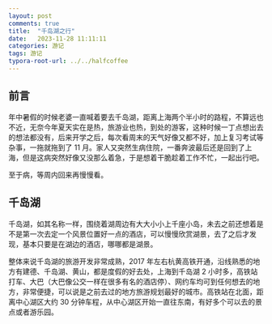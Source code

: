 ```yaml
---
layout: post
comments: true
title:  "千岛湖之行"
date:   2023-11-28 11:11:11
categories: 游记
tags: 游记
typora-root-url: ../../halfcoffee
---
```




## 前言

年中暑假的时候老婆一直喊着要去千岛湖，距离上海两个半小时的路程，不算远也不近，无奈今年夏天实在是热，旅游业也热，到处的游客，这种时候一丁点想出去的想法都没有，后来开学之后，每次看周末的天气好像又都不好，加上复习考试等杂事，一拖就拖到了 11 月。家人又突然生病住院，一番奔波最后还是回到了上海，但是这病突然好像又没那么着急，于是想着干脆趁着工作不忙，一起出行吧。

至于病，等周内回来再慢慢看。

## 千岛湖

千岛湖，如其名称一样，围绕着湖周边有大大小小上千座小岛，未去之前还想着是不是第一次去定一个风景位置好一点的酒店，可以慢慢欣赏湖景，去了之后才发现，基本只要是在湖边的酒店，哪哪都是湖景。

整体来说千岛湖的旅游开发非常成熟，2017 年左右杭黄高铁开通，沿线熟悉的地方有建德、千岛湖、黄山，都是度假的好去处，上海到千岛湖 2 小时多，高铁站打车、大巴（大巴像公交一样在很多有名的酒店停）、网约车均可到任何想去的地方，非常便捷，可以说是之前去过的地方旅游规划最好的城市。高铁站在北面，距离中心湖区大约 30 分钟车程，从中心湖区开始一直往东南，有好多个可以去的景点或者游乐园。



